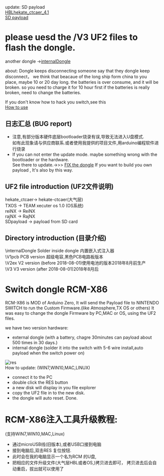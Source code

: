 
update: SD payload   
[HBLhekate_ctcaer_4.1](https://gbatemp.net/threads/rcm-payload-hekate-ctcaer-mod.502604/)  
[SD payload](https://gbatemp.net/threads/basic-uf2-files-rcmx86-trinket-gemma-itsy-no-need-for-arduino.518574/)  

please uesd the /V3  UF2 files to flash the dongle.
================================================  

another dongle ->[internalDongle](https://github.com/euclala/RCM-X86/tree/master/internalDongle)  


about: Dongle keeps disconnecting
  someone say that they dongle keep disconnect， 
  we think that beacaue of the long ship form china to you place,
  maybe 10 or 20 day long.
  the batteries is over consume, and it will be broken.
  so you need to charge it for 10 hour first
  if the batteries is really broken, need to change the batteries.

If you don't know how to hack you switch,see this   
[How to use](https://github.com/euclala/RCM-X86/tree/master/jpg)

## 日志汇总 (BUG report)
* 注意,有部分版本硬件底层bootloader烧录有误,导致无法进入U盘模式.  
  如有此现象请与供应商联系.或者使用我提供的项目文件,用arduino编程软件进行烧录
* If you can not enter the update mode. maybe something wrong with the bootloader or the hardware.  
  See there to update.->>>  [FIX the dongle](https://github.com/euclala/fix_dongle)
  If you want to build you own payload , It's also by this way.
  
## UF2 file introduction (UF2文件说明)
 hekate_ctcaer-> hekate-ctcaer(大气层)  
 TXOS -> TEAM xecuter os 1.0 (OS系统)  
 reiNX -> ReiNX  
 rajNX -> RajNX   
 SDpayload -> payload from SD card  
  
## Directory introduction (目录介绍)
  \internalDongle  Solder inside dongle 内置嵌入式注入器  
  \V1pcb   PCB version 超级电容,黑色PCB电路板版本  
  \V2ex      V2 version (before 2018-08-01)使用电池的版本2018年8月前生产  
  \V3      V3 version (after 2018-08-01)2018年8月后
 
# Switch dongle RCM-X86 
RCM-X86 is MOD of Arduino Zero, 
It will send the Payload file to  NINTENDO SWITCH to run the Custom Firmware.(like Atmosphere,TX OS or others)
It was easy to change the dongle Firmware by PC,MAC or OS, using the UF2 files.

we have two version hardware:
* external dongle (with a battery, chagre 30minutes can payload about 500 times in 30 days.)
* internal dongle (solder it into the switch with 5-6 wire install,auto payload when the switch power on)

![res](https://github.com/euclala/RCM-X86/blob/master/jpg/reset_button.jpg)  
How to update:
 (WIN7,WIN10,MAC,LINUX)
 * connect it to the PC
 * double click the RES button 
 * a new disk will display in you file explorer
 * copy the UF2 file in to the new disk.
 * the dongle will auto reset. Done.

# RCM-X86注入工具升级教程:
(支持WIN7,WIN10,MAC,Linux)
* 通过microUSB线(旧版本),或者USB口接到电脑
* 接到电脑后,双击RES 复位按钮.
* 此时会在我的电脑显示一个名为RCM 的U盘,
* 把相应的文件升级文件(大气层HBL或者OS,)拷贝进去即可，
  拷贝进去后会自动重启，拔出就可以使用了




